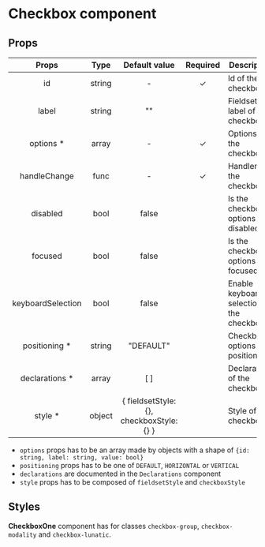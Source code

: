 # Checkbox component

## Props

|       Props       |  Type  |              Default value               | Required | Description                               |
| :---------------: | :----: | :--------------------------------------: | :------: | ----------------------------------------- |
|        id         | string |                    -                     |    ✓     | Id of the checkbox                        |
|       label       | string |                    ""                    |          | Fieldset label of the checkbox            |
|    options \*     | array  |                    -                     |    ✓     | Options of the checkbox                   |
|   handleChange    |  func  |                    -                     |    ✓     | Handler of the checkbox                   |
|     disabled      |  bool  |                  false                   |          | Is the checkbox options disabled          |
|      focused      |  bool  |                  false                   |          | Is the checkbox options focused           |
| keyboardSelection |  bool  |                  false                   |          | Enable keyboard selection of the checkbox |
|  positioning \*   | string |                "DEFAULT"                 |          | Checkbox options positioning              |
|  declarations \*  | array  |                   [ ]                    |          | Declarations of the checkbox              |
|     style \*      | object | { fieldsetStyle: {}, checkboxStyle: {} } |          | Style of the checkbox                     |

- `options` props has to be an array made by objects with a shape of `{id: string, label: string, value: bool}`
- `positioning` props has to be one of `DEFAULT`, `HORIZONTAL` or `VERTICAL`
- `declarations` are documented in the `Declarations` component
- `style` props has to be composed of `fieldsetStyle` and `checkboxStyle`

## Styles

**CheckboxOne** component has for classes `checkbox-group`, `checkbox-modality` and `checkbox-lunatic`.
